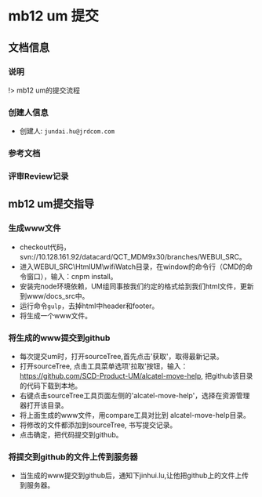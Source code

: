 # mb12 um 提交

## 文档信息

### 说明
!> mb12 um的提交流程

### 创建人信息
- 创建人: `jundai.hu@jrdcom.com`

### 参考文档

### 评审Review记录

## mb12 um提交指导

### 生成www文件
- checkout代码，svn://10.128.161.92/datacard/QCT_MDM9x30/branches/WEBUI_SRC。
- 进入WEBUI_SRC\HtmlUM\wifiWatch目录，在window的命令行（CMD的命令窗口），输入：cnpm install。
- 安装完node环境依赖，UM组同事按我们约定的格式给到我们html文件，更新到www/docs_src中。
- 运行命令`gulp`，去掉html中header和footer。
- 将生成一个www文件。

### 将生成的www提交到github
- 每次提交um时，打开sourceTree,首先点击'获取'，取得最新记录。
- 打开sourceTree, 点击工具菜单选项'拉取'按钮，输入：https://github.com/SCD-Product-UM/alcatel-move-help, 把github该目录的代码下载到本地。
- 右键点击sourceTree工具页面左侧的'alcatel-move-help'，选择在资源管理器打开该目录。
- 将上面生成的www文件，用compare工具对比到 alcatel-move-help目录。
- 将修改的文件都添加到sourceTree, 书写提交记录。
- 点击确定，把代码提交到github。

### 将提交到github的文件上传到服务器
- 当生成的www提交到github后，通知下jinhui.lu,让他把github上的文件上传到服务器。